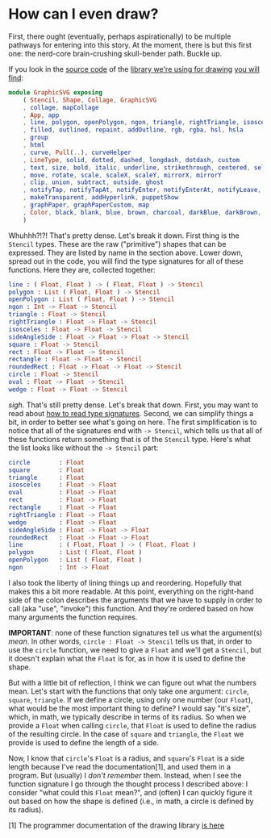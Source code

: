 # How can I even draw?

First, there ought (eventually, perhaps aspirationally) to be multiple pathways
for entering into this story. At the moment, there is but this first one: the
nerd-core brain-crushing skull-bender path. Buckle up.

If you look in the [source
code](https://github.com/MacCASOutreach/graphicsvg/tree/elm-nineteen) of the
[library we're using for
drawing](https://package.elm-lang.org/packages/MacCASOutreach/graphicsvg/latest/GraphicSVG)
[you will find](https://github.com/MacCASOutreach/graphicsvg/blob/b737953a36d94874721573eed27bc21c67116836/src/GraphicSVG.elm#L1-L18):

```elm
module GraphicSVG exposing
    ( Stencil, Shape, Collage, GraphicSVG
    , collage, mapCollage
    , App, app
    , line, polygon, openPolygon, ngon, triangle, rightTriangle, isosceles, sideAngleSide, square, rect, rectangle, roundedRect, circle, oval, wedge
    , filled, outlined, repaint, addOutline, rgb, rgba, hsl, hsla
    , group
    , html
    , curve, Pull(..), curveHelper
    , LineType, solid, dotted, dashed, longdash, dotdash, custom
    , text, size, bold, italic, underline, strikethrough, centered, selectable, sansserif, serif, fixedwidth, customFont
    , move, rotate, scale, scaleX, scaleY, mirrorX, mirrorY
    , clip, union, subtract, outside, ghost
    , notifyTap, notifyTapAt, notifyEnter, notifyEnterAt, notifyLeave, notifyLeaveAt, notifyMouseMoveAt, notifyMouseDown, notifyMouseDownAt, notifyMouseUp, notifyMouseUpAt, notifyTouchStart, notifyTouchStartAt, notifyTouchEnd, notifyTouchEndAt, notifyTouchMoveAt
    , makeTransparent, addHyperlink, puppetShow
    , graphPaper, graphPaperCustom, map
    , Color, black, blank, blue, brown, charcoal, darkBlue, darkBrown, darkCharcoal, darkGray, darkGreen, darkGrey, darkOrange, darkPurple, darkRed, darkYellow, gray, green, grey, hotPink, lightBlue, lightBrown, lightCharcoal, lightGray, lightGreen, lightGrey, lightOrange, lightPurple, lightRed, lightYellow, orange, pink, purple, red, white, yellow
    )
```

Whuhhh?!?! That's pretty dense. Let's break it down. First thing is the
`Stencil` types. These are the raw ("primitive") shapes that can be expressed.
They are listed by name in the section above. Lower down, spread out in the
code, you will find the type signatures for all of these functions. Here
they are, collected together:

```elm
line : ( Float, Float ) -> ( Float, Float ) -> Stencil
polygon : List ( Float, Float ) -> Stencil
openPolygon : List ( Float, Float ) -> Stencil
ngon : Int -> Float -> Stencil
triangle : Float -> Stencil
rightTriangle : Float -> Float -> Stencil
isosceles : Float -> Float -> Stencil
sideAngleSide : Float -> Float -> Float -> Stencil
square : Float -> Stencil
rect : Float -> Float -> Stencil
rectangle : Float -> Float -> Stencil
roundedRect : Float -> Float -> Float -> Stencil
circle : Float -> Stencil
oval : Float -> Float -> Stencil
wedge : Float -> Float -> Stencil
```

*sigh*. That's still pretty dense. Let's break that down. First, you may want
to read about [how to read type
signatures](./99-how-to-read-type-signatures.md). Second, we can simplify
things a bit, in order to better see what's going on here. The first
simplification is to notice that all of the signatures end with `-> Stencil`,
which tells us that all of these functions return something that is of the
`Stencil` type. Here's what the list looks like without the `-> Stencil` part:

```elm
circle        : Float
square        : Float
triangle      : Float
isosceles     : Float -> Float
oval          : Float -> Float
rect          : Float -> Float
rectangle     : Float -> Float
rightTriangle : Float -> Float
wedge         : Float -> Float
sideAngleSide : Float -> Float -> Float
roundedRect   : Float -> Float -> Float
line          : ( Float, Float ) -> ( Float, Float )
polygon       : List ( Float, Float )
openPolygon   : List ( Float, Float )
ngon          : Int -> Float
```

I also took the liberty of lining things up and reordering. Hopefully that
makes this a bit more readable. At this point, everything on the right-hand
side of the colon describes the arguments that we have to supply in order to
call (aka "use", "invoke") this function. And they're ordered based on how
many arguments the function requires.

**IMPORTANT**: none of these function signatures tell us what the
argument(s) _mean_. In other words, `circle : Float -> Stencil` tells us
that, in order to use the `circle` function, we need to give a `Float` and
we'll get a `Stencil`, but it doesn't explain what the `Float` is for, as in
how it is used to define the shape.

But with a little bit of reflection, I think we can figure out what the
numbers mean. Let's start with the functions that only take one argument:
`circle`, `square`, `triangle`. If we define a circle, using only one number
(our `Float`), what would be the most important thing to define? I would say
"it's size", which, in math, we typically describe in terms of its radius.
So when we provide a `Float` when calling `circle`, that `Float` is used to
define the radius of the resulting circle. In the case of `square` and
`triangle`, the `Float` we provide is used to define the length of a side. 

Now, I know that `circle`'s `Float` is a radius, and `square`'s `Float` is a
side length because I've read the documentation[1], and used them in a
program. But (usually) I *don't remember* them. Instead, when I see the
function signature I go through the thought process I described above: I
consider "what could this `Float` mean?", and (often) I can quickly figure
it out based on how the shape is defined (i.e., in math, a circle is defined
by its radius).


[1] The programmer documentation of the drawing library [is
here](https://package.elm-lang.org/packages/MacCASOutreach/graphicsvg/latest/GraphicSVG#stencils)
